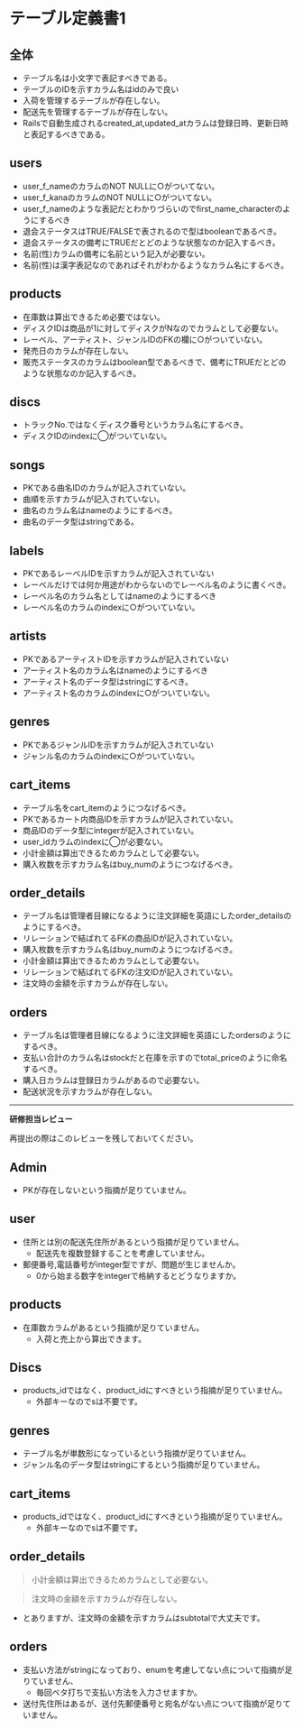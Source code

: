 # テーブル定義書1
## 全体
- テーブル名は小文字で表記すべきである。
- テーブルのIDを示すカラム名はidのみで良い
- 入荷を管理するテーブルが存在しない。
- 配送先を管理するテーブルが存在しない。
- Railsで自動生成されるcreated_at,updated_atカラムは登録日時、更新日時と表記するべきである。


## users
- user_f_nameのカラムのNOT NULLに○がついてない。
- user_f_kanaのカラムのNOT NULLに○がついてない。
- user_f_nameのような表記だとわかりづらいのでfirst_name_characterのようにするべき
- 退会ステータスはTRUE/FALSEで表されるので型はbooleanであるべき。
- 退会ステータスの備考にTRUEだとどのような状態なのか記入するべき。
- 名前(性)カラムの備考に名前という記入が必要ない。
- 名前(性)は漢字表記なのであればそれがわかるようなカラム名にするべき。

## products
- 在庫数は算出できるため必要ではない。
- ディスクIDは商品が1に対してディスクがNなのでカラムとして必要ない。
- レーベル、アーティスト、ジャンルIDのFKの欄に○がついていない。
- 発売日のカラムが存在しない。
- 販売ステータスのカラムはboolean型であるべきで、備考にTRUEだとどのような状態なのか記入するべき。

## discs
- トラックNo.ではなくディスク番号というカラム名にするべき。
- ディスクIDのindexに◯がついていない。

## songs
- PKである曲名IDのカラムが記入されていない。
- 曲順を示すカラムが記入されていない。
- 曲名のカラム名はnameのようにするべき。
- 曲名のデータ型はstringである。

## labels
- PKであるレーベルIDを示すカラムが記入されていない
- レーベルだけでは何か用途がわからないのでレーベル名のように書くべき。
- レーベル名のカラム名としてはnameのようにするべき
- レーベル名のカラムのindexに○がついていない。

## artists
- PKであるアーティストIDを示すカラムが記入されていない
- アーティスト名のカラム名はnameのようにするべき
- アーティスト名のデータ型はstringにするべき。
- アーティスト名のカラムのindexに○がついていない。

## genres
- PKであるジャンルIDを示すカラムが記入されていない
- ジャンル名のカラムのindexに○がついていない。

## cart_items
- テーブル名をcart_itemのようにつなげるべき。
- PKであるカート内商品IDを示すカラムが記入されていない。
- 商品IDのデータ型にintegerが記入されていない。
- user_idカラムのindexに◯が必要ない。
- 小計金額は算出できるためカラムとして必要ない。
- 購入枚数を示すカラム名はbuy_numのようにつなげるべき。

## order_details
- テーブル名は管理者目線になるように注文詳細を英語にしたorder_detailsのようにするべき。
- リレーションで結ばれてるFKの商品IDが記入されていない。
- 購入枚数を示すカラム名はbuy_numのようにつなげるべき。
- 小計金額は算出できるためカラムとして必要ない。
- リレーションで結ばれてるFKの注文IDが記入されていない。
- 注文時の金額を示すカラムが存在しない。

## orders
- テーブル名は管理者目線になるように注文詳細を英語にしたordersのようにするべき。
- 支払い合計のカラム名はstockだと在庫を示すのでtotal_priceのように命名するべき。
- 購入日カラムは登録日カラムがあるので必要ない。
- 配送状況を示すカラムが存在しない。

---

**研修担当レビュー**

再提出の際はこのレビューを残しておいてください。

## Admin
- PKが存在しないという指摘が足りていません。

## user
- 住所とは別の配送先住所があるという指摘が足りていません。
  -  配送先を複数登録することを考慮していません。
- 郵便番号,電話番号がinteger型ですが、問題が生じませんか。
  -  0から始まる数字をintegerで格納するとどうなりますか。

## products
- 在庫数カラムがあるという指摘が足りていません。
  -  入荷と売上から算出できます。

## Discs
- products_idではなく、product_idにすべきという指摘が足りていません。
  -  外部キーなのでsは不要です。

## genres
- テーブル名が単数形になっているという指摘が足りていません。
- ジャンル名のデータ型はstringにするという指摘が足りていません。

## cart_items
- products_idではなく、product_idにすべきという指摘が足りていません。
  -  外部キーなのでsは不要です。

## order_details

> 小計金額は算出できるためカラムとして必要ない。

> 注文時の金額を示すカラムが存在しない。
- とありますが、注文時の金額を示すカラムはsubtotalで大丈夫です。

## orders
- 支払い方法がstringになっており、enumを考慮してない点について指摘が足りていません、
  -  毎回ベタ打ちで支払い方法を入力させますか。
- 送付先住所はあるが、送付先郵便番号と宛名がない点について指摘が足りていません。


